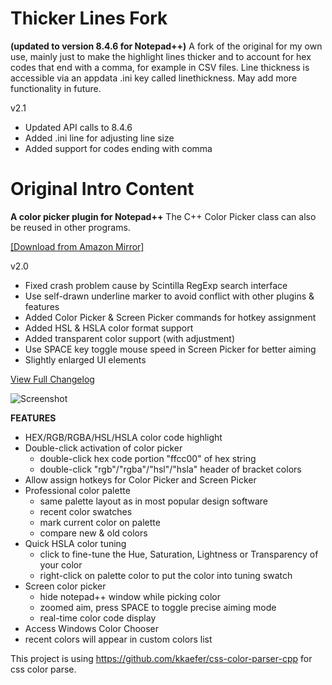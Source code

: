 # Thicker Lines Fork
**(updated to version 8.4.6 for Notepad++)**
A fork of the original for my own use, mainly just to make the highlight lines thicker 
and to account for hex codes that end with a comma, for example in CSV files. 
Line thickness is accessible via an appdata .ini key called linethickness. 
May add more functionality in future.

v2.1
* Updated API calls to 8.4.6
* Added .ini line for adjusting line size
* Added support for codes ending with comma

# Original Intro Content
**A color picker plugin for Notepad++**
The C++ Color Picker class can also be reused in other programs.

[[Download from Amazon Mirror]](https://s3-ap-southeast-1.amazonaws.com/nppqcp/nppqcp-2.0.zip)


v2.0
* Fixed crash problem cause by Scintilla RegExp search interface
* Use self-drawn underline marker to avoid conflict with other plugins & features
* Added Color Picker & Screen Picker commands for hotkey assignment
* Added HSL & HSLA color format support
* Added transparent color support (with adjustment)
* Use SPACE key toggle mouse speed in Screen Picker for better aiming
* Slightly enlarged UI elements

[View Full Changelog](https://github.com/nulled666/nppqcp/blob/wiki/Changelog.md)


![Screenshot](https://s3-ap-southeast-1.amazonaws.com/nppqcp/features-2.0.png)

**FEATURES**

* HEX/RGB/RGBA/HSL/HSLA color code highlight
* Double-click activation of color picker
  * double-click hex code portion "ffcc00" of hex string
  * double-click "rgb"/"rgba"/"hsl"/"hsla" header of bracket colors
* Allow assign hotkeys for Color Picker and Screen Picker
* Professional color palette
  * same palette layout as in most popular design software
  * recent color swatches
  * mark current color on palette
  * compare new & old colors
* Quick HSLA color tuning
  * click to fine-tune the Hue, Saturation, Lightness or Transparency of your color
  * right-click on palette color to put the color into tuning swatch
* Screen color picker
  * hide notepad++ window while picking color
  * zoomed aim, press SPACE to toggle precise aiming mode
  * real-time color code display
*  Access Windows Color Chooser
 * recent colors will appear in custom colors list

This project is using https://github.com/kkaefer/css-color-parser-cpp for css color parse.

